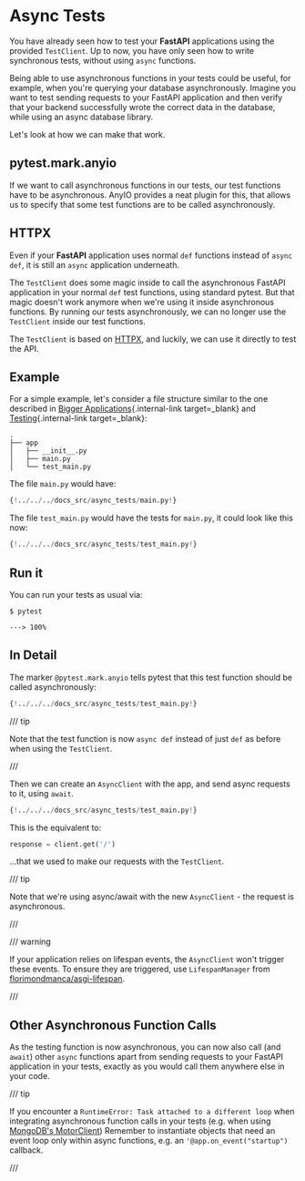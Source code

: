 # Async Tests

You have already seen how to test your **FastAPI** applications using the provided `TestClient`. Up to now, you have only seen how to write synchronous tests, without using `async` functions.

Being able to use asynchronous functions in your tests could be useful, for example, when you're querying your database asynchronously. Imagine you want to test sending requests to your FastAPI application and then verify that your backend successfully wrote the correct data in the database, while using an async database library.

Let's look at how we can make that work.

## pytest.mark.anyio

If we want to call asynchronous functions in our tests, our test functions have to be asynchronous. AnyIO provides a neat plugin for this, that allows us to specify that some test functions are to be called asynchronously.

## HTTPX

Even if your **FastAPI** application uses normal `def` functions instead of `async def`, it is still an `async` application underneath.

The `TestClient` does some magic inside to call the asynchronous FastAPI application in your normal `def` test functions, using standard pytest. But that magic doesn't work anymore when we're using it inside asynchronous functions. By running our tests asynchronously, we can no longer use the `TestClient` inside our test functions.

The `TestClient` is based on <a href="https://www.python-httpx.org" class="external-link" target="_blank">HTTPX</a>, and luckily, we can use it directly to test the API.

## Example

For a simple example, let's consider a file structure similar to the one described in [Bigger Applications](../tutorial/bigger-applications.md){.internal-link target=_blank} and [Testing](../tutorial/testing.md){.internal-link target=_blank}:

```
.
├── app
│   ├── __init__.py
│   ├── main.py
│   └── test_main.py
```

The file `main.py` would have:

```Python
{!../../../docs_src/async_tests/main.py!}
```

The file `test_main.py` would have the tests for `main.py`, it could look like this now:

```Python
{!../../../docs_src/async_tests/test_main.py!}
```

## Run it

You can run your tests as usual via:

<div class="termy">

```console
$ pytest

---> 100%
```

</div>

## In Detail

The marker `@pytest.mark.anyio` tells pytest that this test function should be called asynchronously:

```Python hl_lines="7"
{!../../../docs_src/async_tests/test_main.py!}
```

/// tip

Note that the test function is now `async def` instead of just `def` as before when using the `TestClient`.

///

Then we can create an `AsyncClient` with the app, and send async requests to it, using `await`.

```Python hl_lines="9-10"
{!../../../docs_src/async_tests/test_main.py!}
```

This is the equivalent to:

```Python
response = client.get('/')
```

...that we used to make our requests with the `TestClient`.

/// tip

Note that we're using async/await with the new `AsyncClient` - the request is asynchronous.

///

/// warning

If your application relies on lifespan events, the `AsyncClient` won't trigger these events. To ensure they are triggered, use `LifespanManager` from <a href="https://github.com/florimondmanca/asgi-lifespan#usage" class="external-link" target="_blank">florimondmanca/asgi-lifespan</a>.

///

## Other Asynchronous Function Calls

As the testing function is now asynchronous, you can now also call (and `await`) other `async` functions apart from sending requests to your FastAPI application in your tests, exactly as you would call them anywhere else in your code.

/// tip

If you encounter a `RuntimeError: Task attached to a different loop` when integrating asynchronous function calls in your tests (e.g. when using <a href="https://stackoverflow.com/questions/41584243/runtimeerror-task-attached-to-a-different-loop" class="external-link" target="_blank">MongoDB's MotorClient</a>) Remember to instantiate objects that need an event loop only within async functions, e.g. an `'@app.on_event("startup")` callback.

///
